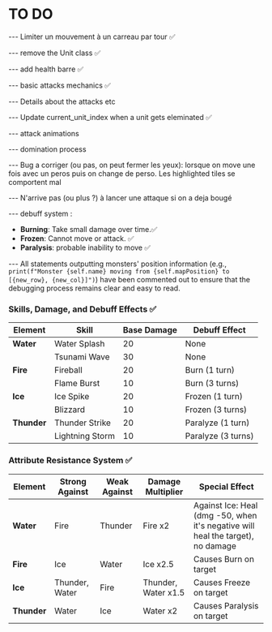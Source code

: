 # TO DO

--- Limiter un mouvement à un carreau par tour  ✅

--- remove the Unit class ✅

--- add health barre ✅

--- basic attacks mechanics ✅

--- Details about the attacks etc

--- Update current_unit_index when a unit gets eleminated ✅

--- attack animations

--- domination process

--- Bug a corriger (ou pas, on peut fermer les yeux): lorsque on move une fois avec un peros puis on change de perso. 
Les highlighted tiles se comportent mal

--- N'arrive pas (ou plus ?) à lancer une attaque si on a deja bougé


--- debuff system :
- **Burning**: Take small damage over time.✅
- **Frozen**: Cannot move or attack.  ✅
- **Paralysis**: probable inability to move ✅

--- All statements outputting monsters' position information (e.g., `print(f"Monster {self.name} moving from {self.mapPosition} to [{new_row}, {new_col}]")`) have been commented out to ensure that the debugging process remains clear and easy to read.


### Skills, Damage, and Debuff Effects  ✅

| **Element** | **Skill**         | **Base Damage** | **Debuff Effect**     |
|-------------|-------------------|-----------------|-----------------------|
| **Water**   | Water Splash      | 20              | None                  |
|             | Tsunami Wave      | 30              | None                  |
| **Fire**    | Fireball          | 20              | Burn (1 turn)         |
|             | Flame Burst       | 10              | Burn (3 turns)        |
| **Ice**     | Ice Spike         | 20              | Frozen (1 turn)       |
|             | Blizzard          | 10              | Frozen (3 turns)      |
| **Thunder** | Thunder Strike    | 20              | Paralyze (1 turn)     |
|             | Lightning Storm   | 10              | Paralyze (3 turns)    |


### Attribute Resistance System ✅
| **Element** | **Strong Against** | **Weak Against** | **Damage Multiplier** | **Special Effect**                                                              |
|-------------|--------------------|------------------|-----------------------|---------------------------------------------------------------------------------|
| **Water**   | Fire               | Thunder          | Fire x2               | Against Ice: Heal (dmg -50, when it's negative will heal the target), no damage |
| **Fire**    | Ice                | Water            | Ice x2.5              | Causes Burn on target                                                           |
| **Ice**     | Thunder, Water     | Fire             | Thunder, Water x1.5   | Causes Freeze on target                                                         |
| **Thunder** | Water              | Ice              | Water x2              | Causes Paralysis on target                                                      |

